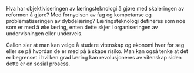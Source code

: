 
Hva har objektiviseringen av læringsteknologi å gjøre med skaleringen av reformen å gjøre? Med fornyelsen av fag og kompetanse og problematiseringen av dybdelæring? Læringsteknologi defineres som noe som er med å øke læring, enten dette skjer i organiseringen av undervisningen eller underveis.

Callon sier at man kan velge å studere vitenskap og økonomi hver for seg eller se på hvordan de er med på å skape risiko. Man kan også tenke at det er begrenset i hvilken grad læring kan revolusjoneres av vitenskap siden dette er en sosial prosess. 
